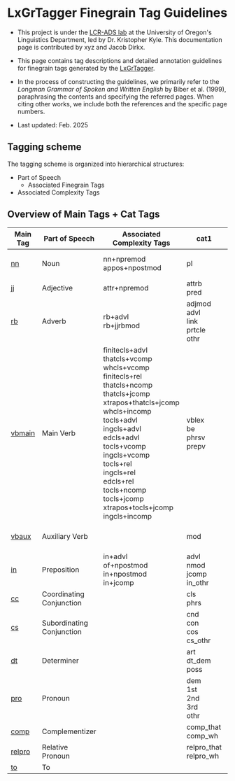 # LxGrTagger Finegrain Tag Guidelines

- This project is under the [LCR-ADS lab](https://lcr-ads-lab.github.io/LCR-ADS-Home/) at the University of Oregon's Linguistics Department, led by Dr. Kristopher Kyle. This documentation page is contributed by xyz and Jacob Dirkx.

- This page contains tag descriptions and detailed annotation guidelines for finegrain tags generated by the [LxGrTagger](https://github.com/kristopherkyle/LxGrTgr).

- In the process of constructing the guidelines, we primarily refer to the *Longman Grammar of Spoken and Written English* by Biber et al. (1999), paraphrasing the contents and specifying the referred pages. When citing other works, we include both the references and the specific page numbers.

- Last updated: Feb. 2025

## Tagging scheme

The tagging scheme is organized into hierarchical structures:

- Part of Speech
    - Associated Finegrain Tags
- Associated Complexity Tags

## Overview of Main Tags + Cat Tags

| Main Tag     | Part of Speech   | Associated Complexity Tags         | cat1 | cat2 | cat3 | cat4 | cat5 | cat6 | cat7 | cat8 | cat9 |
|-------------|----------------------|------------------------------------|------|------|------|------|------|------|------|------|------|
| [nn](1_nn)  | Noun                 | nn+npremod <br> appos+npostmod |  pl    | nom <br> proper <br> title | npremod <br> nappos <br> sgen    |      |      |      |      |      |     |
| [jj](2_jj)  | Adjective            | attr+npremod                   | attrb <br> pred     | ing <br> ed    |      |      |      |      |      |      |      |
| [rb](3_rb)  | Adverb               | rb+advl <br> rb+jjrbmod     | adjmod <br> advl <br> link <br> prtcle <br> othr | ly     | splaux     |      |      |      |      |      |      |
| [vbmain](4_vbmain) | Main Verb      | finitecls+advl <br> thatcls+vcomp <br> whcls+vcomp <br> finitecls+rel <br> thatcls+ncomp <br> thatcls+jcomp <br> xtrapos+thatcls+jcomp <br> whcls+incomp <br> tocls+advl <br> ingcls+advl <br> edcls+advl <br> tocls+vcomp <br> ingcls+vcomp <br> tocls+rel <br> ingcls+rel <br> edcls+rel <br> tocls+ncomp <br> tocls+jcomp <br> xtrapos+tocls+jcomp <br> ingcls+incomp | vblex <br> be <br> phrsv <br> prepv | pres <br> past vp_w_modal <br> nonfinite | simple <br> perf <br> prog <br> perfprog | active <br> pasv_agls <br> pasv_by | compcls <br> advlcls <br> nmod_cls | thatcls <br> whcls <br> tocls<br> ingcls <br> edcls | vcomp <br> jcomp <br> ncomp <br> incomp <br> causative <br> conditional <br> concessive <br> other_advl <br> rel | reldel <br> compdel | |
| [vbaux](5_vbaux) | Auxiliary Verb  |                                    | mod    | pos <br> nec <br> prd |      |      |      |      |      |      |      |
| [in](6_in)  | Preposition         | in+advl <br> of+npostmod <br> in+npostmod <br> in+jcomp | advl <br> nmod <br> jcomp <br> in_othr | | | | | | | | |
| [cc](7_cc)  | Coordinating Conjunction |  | cls <br> phrs | | | | | | | | |
| [cs](8_cs)  | Subordinating Conjunction |  | cnd <br> con <br> cos <br> cs_othr | | | | | | | | |
| [dt](9_dt)  | Determiner          |                                    | art <br> dt_dem <br> poss <br> |      |      |      |      |      |      |      |      |
| [pro](10_pro) | Pronoun           |                                    | dem <br> 1st <br> 2nd <br> 3rd <br> othr | sg <br> pl |      |      |      |      |      |      |      |
| [comp](11_comp) | Complementizer   |                                    | comp_that <br> comp_wh |      |      |      |      |      |      |      |      |
| [relpro](12_relpro) | Relative Pronoun |                               | relpro_that <br> relpro_wh |      |      |      |      |      |      |      |      |
| [to](13_to) | To                  |                                    |      |      |      |      |      |      |      |      |      |
